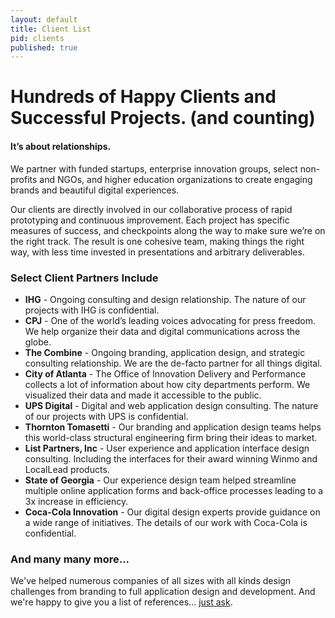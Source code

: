 ```yaml
---
layout: default
title: Client List
pid: clients
published: true
---
```


# Hundreds of Happy Clients and Successful Projects. (and counting)

#### It’s about relationships.

We partner with funded startups, enterprise innovation groups, select non-profits and NGOs, and higher education organizations to create engaging brands and beautiful digital experiences.

Our clients are directly involved in our collaborative process of rapid prototyping and continuous improvement. Each project has specific measures of success, and checkpoints along the way to make sure we’re on the right track. The result is one cohesive team, making things the right way, with less time invested in presentations and arbitrary deliverables.


### Select Client Partners Include

- **IHG** - Ongoing consulting and design relationship. The nature of our projects with IHG is confidential.
- **CPJ** - One of the world’s leading voices advocating for press freedom. We help organize their data and digital communications across the globe.
- **The Combine** - Ongoing branding, application design, and strategic consulting relationship. We are the de-facto partner for all things digital.
- **City of Atlanta** -  The Office of Innovation Delivery and Performance collects a lot of information about how city departments perform. We visualized their data and made it accessible to the public.
- **UPS Digital** - Digital and web application design consulting. The nature of our projects with UPS is confidential.
- **Thornton Tomasetti** - Our branding and application design teams helps this world-class structural engineering firm bring their ideas to market.
- **List Partners, Inc** - User experience and application interface design consulting. Including the interfaces for their award winning Winmo and LocalLead products.
- **State of Georgia** -  Our experience design team helped streamline multiple online application forms and back-office processes leading to a 3x increase in efficiency.
- **Coca-Cola Innovation** - Our digital design experts provide guidance on a wide range of initiatives. The details of our work with Coca-Cola is confidential.

### And many many more...
We've helped numerous companies of all sizes with all kinds design challenges from branding to full application design and development. And we're happy to give you a list of references... [just ask](/contact/).
